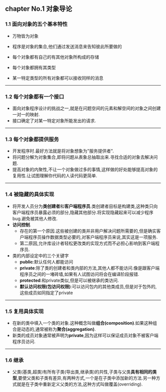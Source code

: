 ## chapter No.1 对象导论

### 1.1 面向对象的五个基本特性

- 万物皆为对象

- 程序是对象的集合,他们通过发送消息来告知彼此所要做的
- 每个对象都有自己的有其他对象所构成的存储
- 每个对象都拥有其类型
- 某一特定类型的所有对象都可以接收同样的消息

---

### 1.2 每个对象都有一个接口

- 面向对象程序设计的挑战之一,就是在问题空间的元素和解空间的对象之间创建一对一的映射.
- 接口确定了对某一特定对象所能发出的请求.

---

### 1.3 每个对象都提供服务

- 开发程序时.最好方法就是将对象想象为"服务提供者".
- 将问题分解为对象集合,即将问题从表象总抽取出来.寻找合适的对象去解决问题.
- 提高对象的内聚性,不让一个对象做过多的事情,这样做的好处能够提高对象的复用性.让试图理解你代码的人读代码更简单.

---

### 1.4 被隐藏的具体实现

- 将开发人员分为**类创建者**和**客户端程序员**.类创建者目标是构建类,这种类只向客户端程序员暴露必须的部分,隐藏其他部分.将实现隐藏起来可以减少程序bug.避免被其他人修改.
- **访问控制**.
  - 存在的第一个原因.这些被创建的类并非用户解决问题所需要的,但是确实客户端程序员操作数据类型必要的,对客户端程序员来说,其实这是一项服务.
  - 第二原因,允许库设计者轻松更改类的实现方式而不必担心影响到客户端程序员.
- 类的内部设定中的三个关键字
  - **public**:默认任何人都能访问
  - **private**:除了类的创建者和类内部的方法,其他人都不能访问.像是跟客户端程序员之间的一堵砖墙,如果有人试图访问将会在编译阶段报错.
  - **protected**:和private类似,但是可以被继承的类访问.
  - **默认访问权限(包访问权限)**:可以访问包内的其他类成员,但是对于包外的,这些成员如同指定了private

---

### 1.5 复用具体实现

- 在新的类中填入一个类的对象.这种概念叫做**组合(composition)**.如果这种组合是动态的,通常被称为**聚合(aggregation)**.
- 新类的成员对象通常被声明为**private**,因为这样可以保证成员对象不被客户端程序员访问.

---

### 1.6 继承

- 父类(基类,超类)有所有子类(导出类,继承类)的共性,子类与父类**具有相同的类型**,要使父类和子类有差异,有两种方式,一个是在子类中添加新的方法.另一种方式就是在子类中重新定义父类的方法,这种方式叫做覆盖(overriding).



